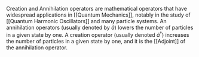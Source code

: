 Creation and Annihilation operators are mathematical operators that have widespread applications in [[Quantum Mechanics]], notably in the study of [[Quantum Harmonic Oscillators]] and many particle systems. An annihilation operators (usually denoted by $\hat a$) lowers the number of particles in a given state by one. A creation operator (usually denoted $\hat a^\dagger)$ increases the number of particles in a given state by one, and it is the [[Adjoint]] of the annihilation operator.